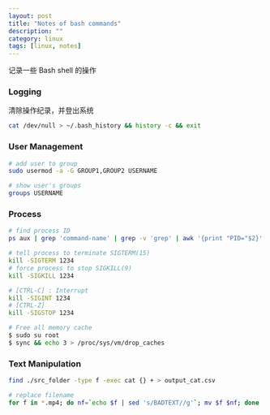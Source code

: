 ```yaml
---
layout: post
title: "Notes of bash commands"
description: ""
category: linux
tags: [linux, notes]
---
```


记录一些 Bash shell 的操作

### Logging

清除操作纪录，并登出系统

```bash
cat /dev/null > ~/.bash_history && history -c && exit
```

### User Management

```bash
# add user to group
sudo usermod -a -G GROUP1,GROUP2 USERNAME

# show user's groups
groups USERNAME
```

### Process

```bash
# find process ID
ps aux | grep 'command-name' | grep -v 'grep' | awk '{print "PID="$2}'

# tell process to terminate SIGTERM(15)
kill -SIGTERM 1234
# force process to stop SIGKILL(9)
kill -SIGKILL 1234

# [CTRL-C] : Interrupt
kill -SIGINT 1234
# [CTRL-Z]
kill -SIGSTOP 1234

# Free all memory cache
$ sudo su root
$ sync && echo 3 > /proc/sys/vm/drop_caches

```

### Text Manipulation

```bash
find ./src_folder -type f -exec cat {} + > output_cat.csv

# replace filename
for f in *.mp4; do nf=`echo $f | sed 's/BADTEXT//g'`; mv $f $nf; done
```